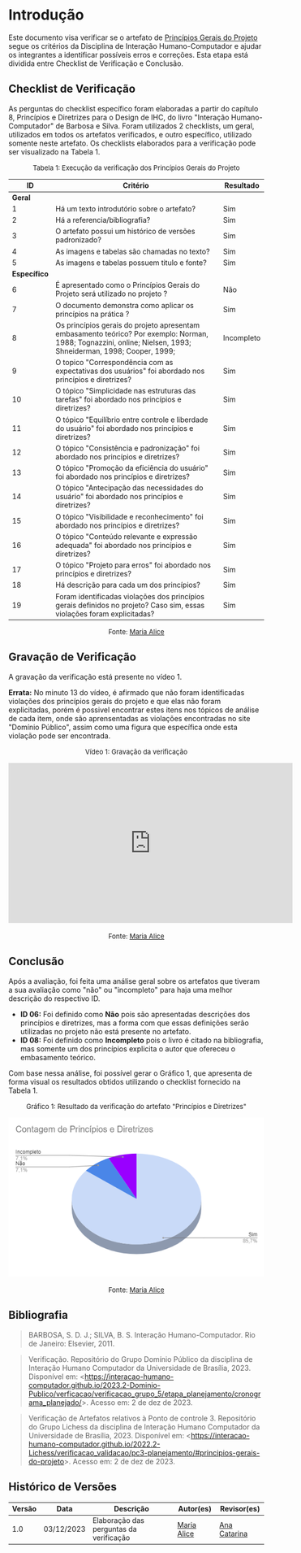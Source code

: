# Introdução 

Este documento visa verificar se o artefato de [Princípios Gerais do Projeto](../../../analise_de_requisitos/principios_gerais.md) segue os critérios da Disciplina de Interação Humano-Computador e ajudar os integrantes a identificar possíveis erros e correções. Esta etapa está dividida entre Checklist de Verificação e Conclusão.


## Checklist de Verificação

As perguntas do checklist específico foram elaboradas a partir do capítulo 8, Princípios e Diretrizes para o Design de IHC,  do livro "Interação Humano-Computador" de Barbosa e Silva. Foram utilizados 2 checklists, um geral, utilizados em todos os artefatos verificados, e outro específico, utilizado somente neste artefato. Os checklists elaborados para a verificação pode ser visualizado na Tabela 1.

<center>

<font size="2"><p style="text-align: center">Tabela 1: Execução da verificação dos Princípios Gerais do Projeto</p></font>

| ID  | Critério                                                | Resultado |
| -- | -------------------------------------------------------- | --------- |
|**Geral**| | |
| 1  | Há um texto introdutório sobre o artefato?  | Sim |
| 2  | Há a referencia/bibliografia?               | Sim |
| 3  | O artefato possui um histórico de versões padronizado? | Sim |
| 4  | As imagens e tabelas são chamadas no texto? | Sim |
| 5  | As imagens e tabelas possuem titulo e fonte? | Sim|
|**Específico**| | |
| 6  | É apresentado como o Princípios Gerais do Projeto será utilizado no projeto ? | Não |  
| 7  | O documento demonstra como aplicar os princípios na prática ? | Sim |
| 8  | Os princípios gerais do projeto apresentam embasamento teórico? Por exemplo: Norman, 1988; Tognazzini, online; Nielsen, 1993; Shneiderman, 1998; Cooper, 1999; | Incompleto |
| 9  | O topico "Correspondência com as expectativas dos usuários" foi abordado nos princípios e diretrizes? | Sim |
| 10 | O tópico "Simplicidade nas estruturas das tarefas" foi abordado nos princípios e diretrizes?	| Sim |
| 11 | O tópico "Equilíbrio entre controle e liberdade do usuário" foi abordado nos princípios e diretrizes? | Sim |		
| 12 | O tópico "Consistência e padronização" foi abordado nos princípios e diretrizes?		| Sim |
| 13 | O tópico "Promoção da eficiência do usuário" foi abordado nos princípios e diretrizes?	| Sim |	
| 14 | O tópico "Antecipação das necessidades do usuário" foi abordado nos princípios e diretrizes? | Sim |		
| 15 | O tópico "Visibilidade e reconhecimento" foi abordado nos princípios e diretrizes?		| Sim |
| 16 | O tópico "Conteúdo relevante e expressão adequada" foi abordado nos princípios e diretrizes? | Sim |		
| 17 | O tópico "Projeto para erros" foi abordado nos princípios e diretrizes? | Sim |
| 18 | Há descrição para cada um dos princípios?   | Sim |
| 19 | Foram identificadas violações dos princípios gerais definidos no projeto? Caso sim, essas violações foram explicitadas? | Sim |


<font size="2"><p style="text-align: center">Fonte: [Maria Alice](https://github.com/Maliz30)  </p></font>

</center>


## Gravação de Verificação

A gravação da verificação está presente no vídeo 1. 

**Errata:** No minuto 13 do vídeo, é afirmado que não foram identificadas violações dos princípios gerais do projeto e que elas não foram explicitadas, porém é possivel encontrar estes itens nos tópicos de análise de cada item, onde são aprensentadas as violações encontradas no site "Domínio Público", assim como uma figura que específica onde esta violação pode ser encontrada.

<center>

<font size="2"><p style="text-align: center">Vídeo 1: Gravação da verificação</p></font>

<iframe width="560" height="315" src="https://www.youtube.com/embed/XymvjbwQK5U?si=ckcPZqq_mtxVTnXE" title="YouTube video player" frameborder="0" allow="accelerometer; autoplay; clipboard-write; encrypted-media; gyroscope; picture-in-picture; web-share" allowfullscreen></iframe>

<font size="2"><p style="text-align: center">Fonte: [Maria Alice](https://github.com/Maliz30)</p></font>

</center>

## Conclusão

Após a avaliação, foi feita uma análise geral sobre os artefatos que tiveram a sua avaliação como "não" ou "incompleto" para haja uma melhor descrição do respectivo ID.

- **ID 06:** Foi definido como **Não** pois são apresentadas descrições dos princípios e diretrizes, mas a forma com que essas definições serão utilizadas no projeto não está presente no artefato.
- **ID 08:** Foi definido como **Incompleto** pois o livro é citado na bibliografia, mas somente um dos princípios explicita o autor que ofereceu o embasamento teórico.

Com base nessa análise, foi possível gerar o Gráfico 1, que apresenta de forma visual os resultados obtidos utilizando o checklist fornecido na Tabela 1.

<center>

<font size="2"><p style="text-align: center">Gráfico 1: Resultado da verificação do artefato "Princípios e Diretrizes"</p></font>

![Contagem de Princípios e Diretrizes](image-1.png)

<font size="2"><p style="text-align: center">Fonte: [Maria Alice](https://github.com/Maliz30)</p></font>


</center>


## Bibliografia 

> BARBOSA, S. D. J.; SILVA, B. S. Interação Humano-Computador. Rio de Janeiro: Elsevier, 2011.

> Verificação. Repositório do Grupo Domínio Público da disciplina de Interação Humano Computador da Universidade de Brasília, 2023. Disponível em: <<https://interacao-humano-computador.github.io/2023.2-Dominio-Publico/verficacao/verificacao_grupo_5/etapa_planejamento/cronograma_planejado/>>. Acesso em: 2 de dez de 2023.

> Verificação de Artefatos relativos à Ponto de controle 3. Repositório do Grupo Lichess da disciplina de Interação Humano Computador da Universidade de Brasília, 2023. Disponível em: <<https://interacao-humano-computador.github.io/2022.2-Lichess/verificacao_validacao/pc3-planejamento/#principios-gerais-do-projeto>>. Acesso em: 2 de dez de 2023.

## Histórico de Versões

| Versão | Data       | Descrição                        | Autor(es)                                                                                  | Revisor(es)                                    |
| ------ | ---------- | -------------------------------- | ------------------------------------------------------------------------------------------ | ---------------------------------------------- |
| 1.0 | 03/12/2023 | Elaboração das perguntas da verificação  |[Maria Alice](https://github.com/gustavofbs)| [Ana Catarina](https://github.com/an4catarina)  |